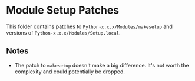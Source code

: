 # Module Setup Patches

This folder contains patches to `Python-x.x.x/Modules/makesetup` and versions of `Python-x.x.x/Modules/Setup.local`.

## Notes

- The patch to `makesetup` doesn't make a big difference. It's not worth the complexity and could potentially be dropped.

